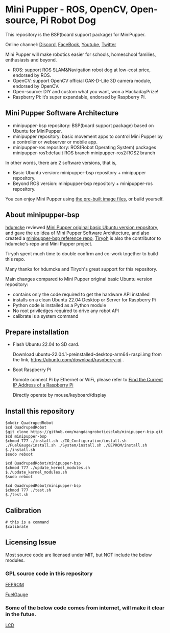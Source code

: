 # Mini Pupper - ROS, OpenCV, Open-source, Pi Robot Dog

This repository is the BSP(board support package) for MiniPupper.

Online channel: [Discord](https://discord.gg/xJdt3dHBVw), [FaceBook](https://www.facebook.com/groups/716473723088464), [Youtube](https://www.youtube.com/channel/UCqHWYGXmnoO7VWHmENje3ug/featured), [Twitter](https://twitter.com/LeggedRobot)

Mini Pupper will make robotics easier for schools, homeschool families, enthusiasts and beyond.

- ROS: support ROS SLAM&Navigation robot dog at low-cost price, endorsed by ROS.
- OpenCV: support OpenCV official OAK-D-Lite 3D camera module, endorsed by OpenCV.
- Open-source: DIY and custom what you want, won a HackadayPrize!
- Raspberry Pi: it’s super expandable, endorsed by Raspberry Pi.

## Mini Pupper Software Architecture

- minipupper-bsp repository: BSP(board support package) based on Ubuntu for MiniPupper.
- minipupper repository: basic movement apps to control Mini Pupper by a controller or webserver or mobile app.
- minipupper-ros repository: ROS(Robot Operating System) packages 
	minipupper-ros1:default ROS branch
	minipupper-ros2:ROS2 branch

In other words, there are 2 software versions, that is,

- Basic Ubuntu version: minipupper-bsp repository + minipupper repository.
- Beyond ROS version: minipupper-bsp repository + minipupper-ros repository.

You can enjoy Mini Pupper using [the pre-built image files](https://drive.google.com/drive/folders/12FDFbZzO61Euh8pJI9oCxN-eLVm5zjyi), or build yourself.

## About minipupper-bsp

[hdumcke](https://github.com/hdumcke/minipupper_base) reviewed [Mini Pupper original basic Ubuntu version repository](https://github.com/mangdangroboticsclub/QuadrupedRobot), and gave the up idea of Mini Pupper Software Architecture, and also created a [minipupper-bsp reference repo](https://github.com/hdumcke/minipupper_base), [Tiryoh](https://github.com/Tiryoh) is also the contributor to hdumcke's repo and Mini Pupper project.

Tiryoh spent much time to double confirm and co-work together to build this repo.  

Many thanks for hdumcke and Tiryoh's great support for this repository. 

Main changes compared to Mini Pupper original basic Ubuntu version repository:

- contains only the code required to get the hardware API installed
- installs on a clean Ubuntu 22.04 Desktop or Server for Raspberry Pi
- Python code is installed as a Python module
- No root priviledges required to drive any robot API
- calibrate is a system command

## Prepare installation

- Flash Ubuntu 22.04 to SD card. 

	Download ubuntu-22.04.1-preinstalled-desktop-arm64+raspi.img from the link, https://ubuntu.com/download/raspberry-pi .
	
- Boot Raspberry Pi 

	Romote connect Pi by Ethernet or WiFi, please refer to [Find the Current IP Address of a Raspberry Pi](https://raspberrytips.com/find-current-ip-raspberry-pi/)
	
	Directly operate by mouse/keyboard/display
	

## Install this repository 

	$mkdir QuadrupedRobot	
	$cd QuadrupedRobot	
	$git clone https://github.com/mangdangroboticsclub/minipupper-bsp.git
	$cd minipupper-bsp
	$chmod 777 ./install.sh ./IO_Configuration/install.sh ./FuelGauge/install.sh ./System/install.sh ./EEPROM/install.sh	
	$./install.sh	
	$sudo reboot
	
	$cd QuadrupedRobot/minipupper-bsp
	$chmod 777 ./update_kernel_modules.sh
	$./update_kernel_modules.sh	
	$sudo reboot
	
	$cd QuadrupedRobot/minipupper-bsp
	$chmod 777 ./test.sh
	$./test.sh

## Calibration

	# this is a command
	$calibrate 


## Licensing Issue
Most source code are licensed under MIT, but NOT include the below modules.

### GPL source code in this repository
[EEPROM](EEPROM)

[FuelGauge](FuelGauge)

### Some of the below code comes from internet, will make it clear in the futue.
[LCD](Python_Module/MangDang/LCD)
